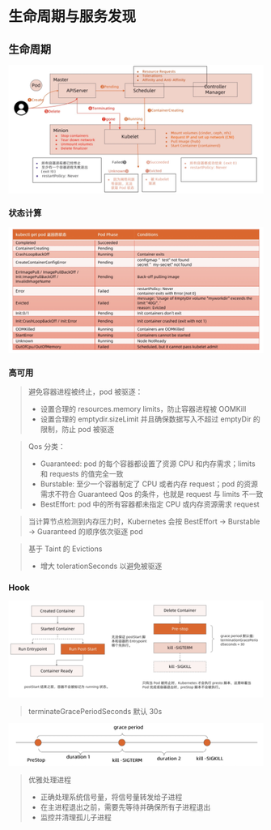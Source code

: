 # 生命周期与服务发现

## 生命周期

![](media/16670562603919/16670562859680.jpg)

### 状态计算

![](media/16670562603919/16670566535729.jpg)

### 高可用

> 避免容器进程被终止，pod 被驱逐：
> - 设置合理的 resources.memory limits，防止容器进程被 OOMKill
> - 设置合理的 emptydir.sizeLimit 并且确保数据写入不超过 emptyDir 的限制，防止 pod 被驱逐

> Qos 分类：
> - Guaranteed: pod 的每个容器都设置了资源 CPU 和内存需求；limits 和 requests 的值完全一致
> - Burstable: 至少一个容器制定了 CPU 或者内存 request；pod 的资源需求不符合 Guaranteed Qos 的条件，也就是 request 与 limits 不一致
> - BestEffort: pod 中的所有容器都未指定 CPU 或内存资源需求 request

> 当计算节点检测到内存压力时，Kubernetes 会按 BestEffort -> Burstable -> Guaranteed 的顺序依次驱逐 pod

> 基于 Taint 的 Evictions
> - 增大 tolerationSeconds 以避免被驱逐

### Hook

![](media/16670562603919/16670583249626.jpg)

> terminateGracePeriodSeconds 默认 30s

![](media/16670562603919/16670584211135.jpg)

> 优雅处理进程
> - 正确处理系统信号量，将信号量转发给子进程
> - 在主进程退出之前，需要先等待并确保所有子进程退出
> - 监控并清理孤儿子进程

